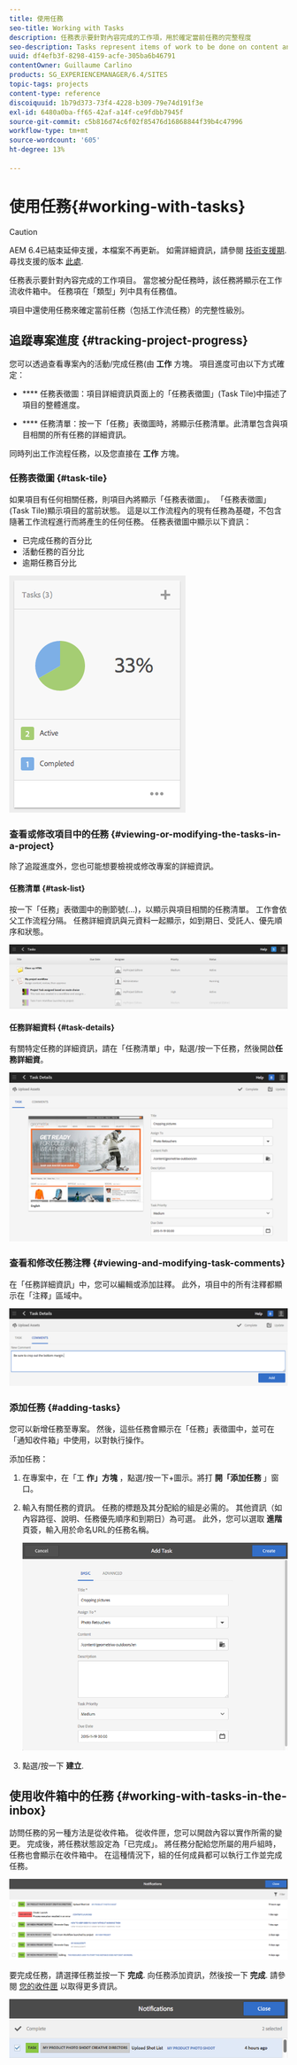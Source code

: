 ```yaml
---
title: 使用任務
seo-title: Working with Tasks
description: 任務表示要針對內容完成的工作項，用於確定當前任務的完整程度
seo-description: Tasks represent items of work to be done on content and are used in projects to determine the level of completeness of current tasks
uuid: df4efb3f-8298-4159-acfe-305ba6b46791
contentOwner: Guillaume Carlino
products: SG_EXPERIENCEMANAGER/6.4/SITES
topic-tags: projects
content-type: reference
discoiquuid: 1b79d373-73f4-4228-b309-79e74d191f3e
exl-id: 6480a0ba-ff65-42af-a14f-ce9fdbb7945f
source-git-commit: c5b816d74c6f02f85476d16868844f39b4c47996
workflow-type: tm+mt
source-wordcount: '605'
ht-degree: 13%

---
```


# 使用任務{#working-with-tasks}

>[!CAUTION]
>
>AEM 6.4已結束延伸支援，本檔案不再更新。 如需詳細資訊，請參閱 [技術支援期](https://helpx.adobe.com//tw/support/programs/eol-matrix.html). 尋找支援的版本 [此處](https://experienceleague.adobe.com/docs/).

任務表示要針對內容完成的工作項目。 當您被分配任務時，該任務將顯示在工作流收件箱中。 任務項在「類型」列中具有任務值。

項目中還使用任務來確定當前任務（包括工作流任務）的完整性級別。

## 追蹤專案進度 {#tracking-project-progress}

您可以透過查看專案內的活動/完成任務(由 **工作** 方塊。 項目進度可由以下方式確定：

* **** 任務表徵圖：項目詳細資訊頁面上的「任務表徵圖」(Task Tile)中描述了項目的整體進度。

* **** 任務清單：按一下「任務」表徵圖時，將顯示任務清單。此清單包含與項目相關的所有任務的詳細資訊。

同時列出工作流程任務，以及您直接在 **工作** 方塊。

### 任務表徵圖 {#task-tile}

如果項目有任何相關任務，則項目內將顯示「任務表徵圖」。 「任務表徵圖」(Task Tile)顯示項目的當前狀態。 這是以工作流程內的現有任務為基礎，不包含隨著工作流程進行而將產生的任何任務。 任務表徵圖中顯示以下資訊：

* 已完成任務的百分比
* 活動任務的百分比
* 逾期任務百分比

![chlimage_1-98](assets/chlimage_1-98.png)

### 查看或修改項目中的任務 {#viewing-or-modifying-the-tasks-in-a-project}

除了追蹤進度外，您也可能想要檢視或修改專案的詳細資訊。

#### 任務清單 {#task-list}

按一下「任務」表徵圖中的刪節號(...)，以顯示與項目相關的任務清單。 工作會依父工作流程分隔。 任務詳細資訊與元資料一起顯示，如到期日、受託人、優先順序和狀態。

![chlimage_1-99](assets/chlimage_1-99.png)

#### 任務詳細資料 {#task-details}

有關特定任務的詳細資訊，請在「任務清單」中，點選/按一下任務，然後開啟**任務詳細資**。

![chlimage_1-100](assets/chlimage_1-100.png)

### 查看和修改任務注釋 {#viewing-and-modifying-task-comments}

在「任務詳細資訊」中，您可以編輯或添加註釋。 此外，項目中的所有注釋都顯示在「注釋」區域中。

![chlimage_1-101](assets/chlimage_1-101.png)

### 添加任務 {#adding-tasks}

您可以新增任務至專案。 然後，這些任務會顯示在「任務」表徵圖中，並可在「通知收件箱」中使用，以對執行操作。

添加任務：

1. 在專案中，在「工 **作」方塊** ，點選/按一下+圖示。將打 **開「添加任務** 」窗口。
1. 輸入有關任務的資訊。 任務的標題及其分配給的組是必需的。 其他資訊（如內容路徑、說明、任務優先順序和到期日）為可選。 此外，您可以選取 **進階** 頁簽，輸入用於命名URL的任務名稱。

   ![chlimage_1-102](assets/chlimage_1-102.png)

1. 點選/按一下 **建立**.

## 使用收件箱中的任務 {#working-with-tasks-in-the-inbox}

訪問任務的另一種方法是從收件箱。 從收件匣，您可以開啟內容以實作所需的變更。 完成後，將任務狀態設定為「已完成」。 將任務分配給您所屬的用戶組時，任務也會顯示在收件箱中。 在這種情況下，組的任何成員都可以執行工作並完成任務。

![chlimage_1-103](assets/chlimage_1-103.png)

要完成任務，請選擇任務並按一下 **完成**. 向任務添加資訊，然後按一下 **完成**. 請參閱 [您的收件匣](/help/sites-authoring/inbox.md) 以取得更多資訊。

![chlimage_1-104](assets/chlimage_1-104.png)
